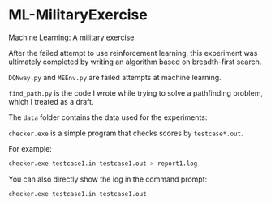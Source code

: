 # ML-MilitaryExercise
 Machine Learning: A military exercise

After the failed attempt to use reinforcement learning, this experiment was ultimately completed by writing an algorithm based on breadth-first search.

`DQNway.py` and `MEEnv.py` are failed attempts at machine learning. 

`find_path.py` is the code I wrote while trying to solve a pathfinding problem, which I treated as a draft.

The `data` folder contains the data used for the experiments:

`checker.exe` is a simple program that checks scores by `testcase*.out`.

For example:
```sh
checker.exe testcase1.in testcase1.out > report1.log
```

You can also directly show the log in the command prompt:
```sh
checker.exe testcase1.in testcase1.out
```


